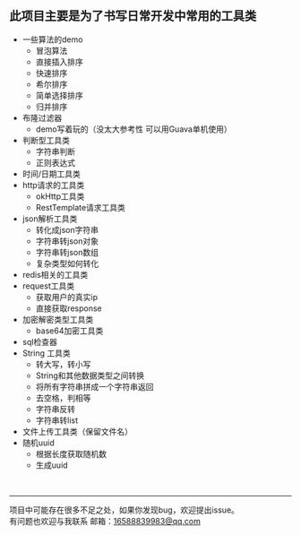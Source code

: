 此项目主要是为了书写日常开发中常用的工具类
--
+ 一些算法的demo
    +   冒泡算法
    +   直接插入排序
    +   快速排序
    +   希尔排序
    +   简单选择排序
    +   归并排序
+ 布隆过滤器<br/>
   + demo写着玩的（没太大参考性 可以用Guava单机使用）
+ 判断型工具类<br/>
   + 字符串判断
   + 正则表达式
+ 时间/日期工具类<br/>
+ http请求的工具类
   + okHttp工具类
   + RestTemplate请求工具类
+ json解析工具类<br/>
   + 转化成json字符串
   + 字符串转json对象
   + 字符串转json数组
   + 复杂类型如何转化
+ redis相关的工具类
+ request工具类<br/>
   + 获取用户的真实ip
   + 直接获取response
+ 加密解密类型工具类<br/>
   + base64加密工具类
+ sql检查器<br/>
+ String 工具类<br/>
   + 转大写，转小写
   + String和其他数据类型之间转换
   + 将所有字符串拼成一个字符串返回
   + 去空格，判相等
   + 字符串反转
   + 字符串转list
+ 文件上传工具类（保留文件名）<br/>
+ 随机uuid<br/>
   + 根据长度获取随机数
   + 生成uuid
<br/>



---



项目中可能存在很多不足之处，如果你发现bug，欢迎提出issue。<br/>
有问题也欢迎与我联系 邮箱：16588839983@qq.com
